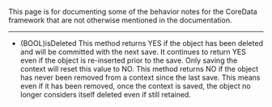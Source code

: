 This page is for documenting some of the behavior notes for the CoreData framework that are not otherwise mentioned in the documentation.

----

- (BOOL)isDeleted
This method returns YES if the object has been deleted and will be committed with the next save.  It continues to return YES even if the object is re-inserted prior to the save.  Only saving the context will reset this value to NO.  This method returns NO if the object has never been removed from a context since the last save.  This means even if it has been removed, once the context is saved, the object no longer considers itself deleted even if still retained.
